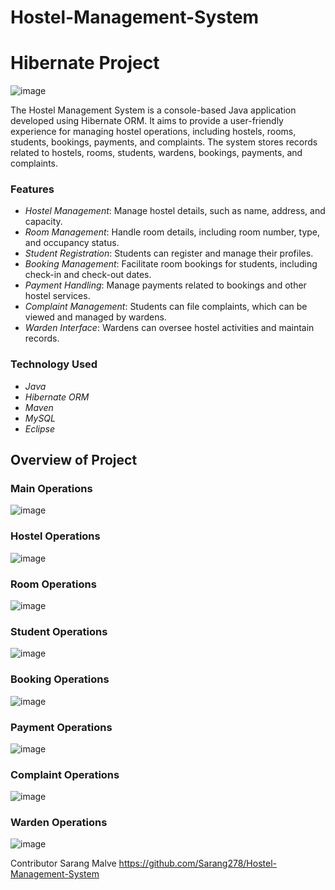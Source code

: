 # Hostel-Management-System
# Hibernate Project

![image](https://github.com/user-attachments/assets/97504672-87c2-4ff7-a355-4f30ad3f4d42)

The Hostel Management System is a console-based Java application developed using Hibernate ORM. It aims to provide a user-friendly experience for managing hostel operations, including hostels, rooms, students, bookings, payments, and complaints. The system stores records related to hostels, rooms, students, wardens, bookings, payments, and complaints.

### Features
- *Hostel Management*: Manage hostel details, such as name, address, and capacity.
- *Room Management*: Handle room details, including room number, type, and occupancy status.
- *Student Registration*: Students can register and manage their profiles.
- *Booking Management*: Facilitate room bookings for students, including check-in and check-out dates.
- *Payment Handling*: Manage payments related to bookings and other hostel services.
- *Complaint Management*: Students can file complaints, which can be viewed and managed by wardens.
- *Warden Interface*: Wardens can oversee hostel activities and maintain records.

### Technology Used
- *Java*
- *Hibernate ORM*
- *Maven*
- *MySQL*
- *Eclipse*

## Overview of Project

### Main Operations

![image](https://github.com/user-attachments/assets/f525728c-b6c2-465e-8a12-1c14f49065eb)

### Hostel Operations

![image](https://github.com/user-attachments/assets/ab4d4caf-b369-4758-93e9-9e438a71862f)

### Room Operations

![image](https://github.com/user-attachments/assets/0a41f641-0020-4f12-a725-930a0b7cf12d)

### Student Operations

![image](https://github.com/user-attachments/assets/1df7210e-3668-4b45-b20d-06071c2458da)

### Booking Operations

![image](https://github.com/user-attachments/assets/af544335-46fa-461b-af12-4cc88799e4e1)

### Payment Operations

![image](https://github.com/user-attachments/assets/3379d269-4f2d-47de-8ad4-fb73470a4d6f)

### Complaint Operations

![image](https://github.com/user-attachments/assets/e07b1e84-aaf3-4265-b17b-b1c5deff4939)

### Warden Operations

![image](https://github.com/user-attachments/assets/08e29950-da88-4c7e-a96d-d4575e2fba96)

Contributor
Sarang Malve
https://github.com/Sarang278/Hostel-Management-System



